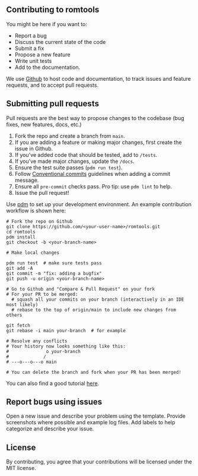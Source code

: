 ## Contributing to romtools
You might be here if you want to:

- Report a bug
- Discuss the current state of the code
- Submit a fix
- Propose a new feature
- Write unit tests
- Add to the documentation.

We use [Github](https://guides.github.com/introduction/flow/index.html) to host code and documentation, to track issues and feature requests, and to accept pull requests.

## Submitting pull requests
Pull requests are the best way to propose changes to the codebase (bug fixes, new features, docs, etc.)

1. Fork the repo and create a branch from `main`.
1. If you are adding a feature or making major changes, first create the issue in Github.
1. If you've added code that should be tested, add to `/tests`.
1. If you've made major changes, update the `/docs`.
1. Ensure the test suite passes (`pdm run test`).
1. Follow [Conventional commits](https://www.conventionalcommits.org/en/v1.0.0/) guidelines when adding a commit message.
1. Ensure all `pre-commit` checks pass. Pro tip: use `pdm lint` to help.
1. Issue the pull request!

Use [pdm](https://github.com/pdm-project/pdm) to set up your development environment. An example contribution workflow is shown here:

```shell
# Fork the repo on Github
git clone https://github.com/<your-user-name>/romtools.git
cd romtools
pdm install
git checkout -b <your-branch-name>

# Make local changes

pdm run test  # make sure tests pass
git add -A
git commit -m "fix: adding a bugfix"
git push -u origin <your-branch-name>

# Go to Github and "Compare & Pull Request" on your fork
# For your PR to be merged:
  # squash all your commits on your branch (interactively in an IDE most likely)
  # rebase to the top of origin/main to include new changes from others
  
git fetch
git rebase -i main your-branch  # for example
  
# Resolve any conflicts
# Your history now looks something like this:
#              o your-branch
#             /
# ---o---o---o main
  
# You can delete the branch and fork when your PR has been merged!
```

You can also find a good tutorial [here](https://github.com/firstcontributions/first-contributions/tree/main).

## Report bugs using issues
Open a new issue and describe your problem using the template. Provide screenshots where possible and example log files.
Add labels to help categorize and describe your issue.

## License
By contributing, you agree that your contributions will be licensed under the MIT license.
